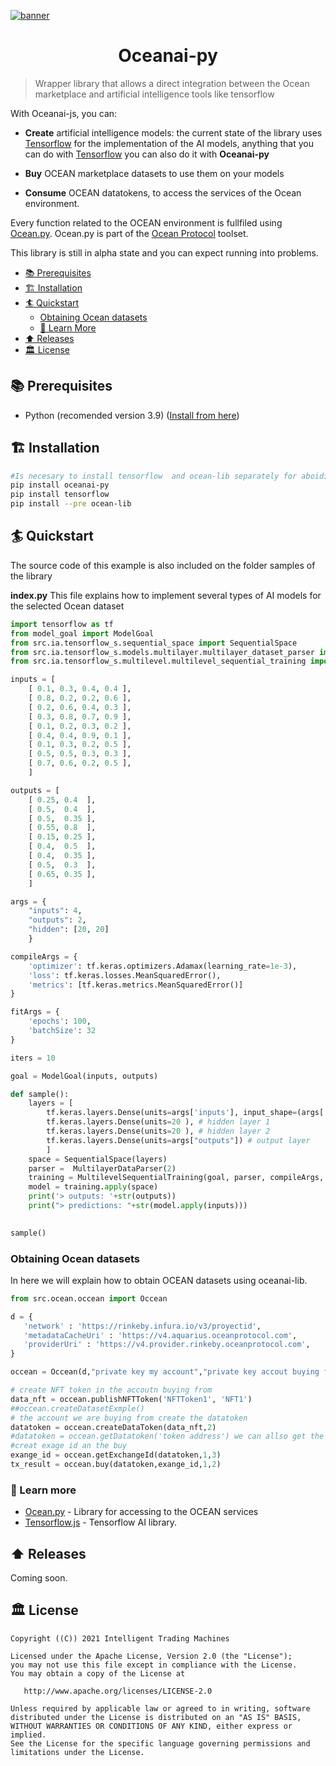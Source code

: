 [![banner](https://media-exp1.licdn.com/dms/image/C561BAQFjPq3pi-mgZQ/company-background_10000/0/1540323628962?e=2159024400&v=beta&t=dELqmM_LCU2nVT1oJiLNqBY-xahFJ40mLOiIcOg5odw)](https://itrmachines.com)

<h1 align="center">Oceanai-py</h1>

> Wrapper library that allows a direct integration between the Ocean marketplace and artificial intelligence tools like tensorflow


With Oceanai-js, you can:

- **Create** artificial intelligence models: the current state of the library uses [Tensorflow](https://pypi.org/project/tensorflow/) for the implementation of the AI models, anything that you can do with [Tensorflow](https://pypi.org/project/tensorflow/)  you can also do it with **Oceanai-py** 


- **Buy** OCEAN marketplace datasets to use them on your models
- **Consume** OCEAN datatokens, to access the services of the Ocean environment.

Every function related to the OCEAN environment is fullfiled using [Ocean.py](https://github.com/oceanprotocol/ocean.py).
Ocean.py is part of the [Ocean Protocol](https://oceanprotocol.com) toolset.


This library is still in alpha state and you can expect running into problems.

- [📚 Prerequisites](#-prerequisites)
- [🏗 Installation](#-installation)
- [🏄 Quickstart](#-quickstart)
  - [Obtaining Ocean datasets](#obtaining-ocean-datasets)
  -  [📖 Learn More](#learn-more)
- [⬆️ Releases](#️-releases)
- [🏛 License](#-license)



## 📚 Prerequisites

- Python (recomended version 3.9) ([Install from here](https://www.python.org/downloads/))

## 🏗 Installation

```bash
#Is necesary to install tensorflow  and ocean-lib separately for aboiding download errors.
pip install oceanai-py
pip install tensorflow
pip install --pre ocean-lib
```

## 🏄 Quickstart
The source code of this example is also included on the folder samples of the library

**index.py**
This file explains how to implement several types of AI models for the selected Ocean dataset

```py
import tensorflow as tf
from model_goal import ModelGoal
from src.ia.tensorflow_s.sequential_space import SequentialSpace
from src.ia.tensorflow_s.models.multilayer.multilayer_dataset_parser import MultilayerDataParser
from src.ia.tensorflow_s.multilevel.multilevel_sequential_training import MultilevelSequentialTraining

inputs = [
    [ 0.1, 0.3, 0.4, 0.4 ],
    [ 0.8, 0.2, 0.2, 0.6 ],
    [ 0.2, 0.6, 0.4, 0.3 ],
    [ 0.3, 0.8, 0.7, 0.9 ],
    [ 0.1, 0.2, 0.3, 0.2 ],
    [ 0.4, 0.4, 0.9, 0.1 ],
    [ 0.1, 0.3, 0.2, 0.5 ],
    [ 0.5, 0.5, 0.3, 0.3 ],
    [ 0.7, 0.6, 0.2, 0.5 ],
    ]

outputs = [
    [ 0.25, 0.4  ],
    [ 0.5,  0.4  ],
    [ 0.5,  0.35 ],
    [ 0.55, 0.8  ],
    [ 0.15, 0.25 ],
    [ 0.4,  0.5  ],
    [ 0.4,  0.35 ],
    [ 0.5,  0.3  ],
    [ 0.65, 0.35 ],
    ]

args = {
    "inputs": 4,
    "outputs": 2,
    "hidden": [20, 20]
    }

compileArgs = {
    'optimizer': tf.keras.optimizers.Adamax(learning_rate=1e-3),
    'loss': tf.keras.losses.MeanSquaredError(),
    'metrics': [tf.keras.metrics.MeanSquaredError()]
}

fitArgs = {
    'epochs': 100,
    'batchSize': 32
}

iters = 10

goal = ModelGoal(inputs, outputs)

def sample():
    layers = [
        tf.keras.layers.Dense(units=args['inputs'], input_shape=(args['inputs'],)), # input layer
        tf.keras.layers.Dense(units=20 ), # hidden layer 1
        tf.keras.layers.Dense(units=20 ), # hidden layer 2
        tf.keras.layers.Dense(units=args["outputs"]) # output layer
        ]
    space = SequentialSpace(layers)
    parser =  MultilayerDataParser(2)
    training = MultilevelSequentialTraining(goal, parser, compileArgs, fitArgs,iters)
    model = training.apply(space)
    print('> outputs: '+str(outputs))
    print("> predictions: "+str(model.apply(inputs)))
    

sample()
```

### Obtaining Ocean datasets

In here we will explain how to obtain OCEAN datasets using oceanai-lib. 

```py
from src.ocean.occean import Occean

d = {
   'network' : 'https://rinkeby.infura.io/v3/proyectid',
   'metadataCacheUri' : 'https://v4.aquarius.oceanprotocol.com',
   'providerUri' : 'https://v4.provider.rinkeby.oceanprotocol.com',
}

occean = Occean(d,"private key my account","private key accout buying from")

# create NFT token in the accoutn buying from
data_nft = occean.publishNFTToken('NFTToken1', 'NFT1')
##occean.createDatasetExmple()
# the account we are buying from create the datatoken 
datatoken = occean.createDataToken(data_nft,2)
#datatoken = occean.getDatatoken('token address') we can allso get the datatoken 
#creat exage id an the buy
exange_id = occean.getExchangeId(datatoken,1,3)
tx_result = occean.buy(datatoken,exange_id,1,2)
```

### 📖 Learn more

- [Ocean.py](https://github.com/oceanprotocol/ocean.py) - Library for accessing to the OCEAN services
- [Tensorflow.js](https://pypi.org/project/tensorflow/) - Tensorflow AI library.

## ⬆️ Releases

Coming soon.


## 🏛 License

```
Copyright ((C)) 2021 Intelligent Trading Machines

Licensed under the Apache License, Version 2.0 (the "License");
you may not use this file except in compliance with the License.
You may obtain a copy of the License at

   http://www.apache.org/licenses/LICENSE-2.0

Unless required by applicable law or agreed to in writing, software
distributed under the License is distributed on an "AS IS" BASIS,
WITHOUT WARRANTIES OR CONDITIONS OF ANY KIND, either express or implied.
See the License for the specific language governing permissions and
limitations under the License.
```
